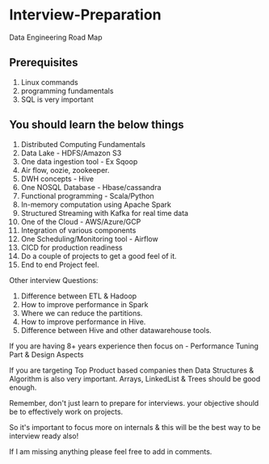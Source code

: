 # Interview-Preparation

Data Engineering Road Map

Prerequisites 
---------------------
1. Linux commands
2. programming fundamentals
3. SQL is very important

You should learn the below things
--------------------------------------
1. Distributed Computing Fundamentals
2. Data Lake - HDFS/Amazon S3
3. One data ingestion tool - Ex Sqoop
4. Air flow, oozie, zookeeper.
5. DWH concepts - Hive
6. One NOSQL Database - Hbase/cassandra
7. Functional programming - Scala/Python
8. In-memory computation using Apache Spark
9. Structured Streaming with Kafka for real time data
10. One of the Cloud - AWS/Azure/GCP
11. Integration of various components
12. One Scheduling/Monitoring tool - Airflow
13. CICD for production readiness
14. Do a couple of projects to get a good feel of it.
15. End to end Project feel.

Other interview Questions:
1. Difference between ETL & Hadoop
2. How to improve performance in Spark
3. Where we can reduce the partitions.
4. How to improve performance in Hive.
5. Difference between Hive and other datawarehouse tools.


If you are having 8+ years experience then focus on -
Performance Tuning Part & Design Aspects

If you are targeting Top Product based companies then 
Data Structures & Algorithm is also very important.
Arrays, LinkedList & Trees should be good enough.

Remember, don't just learn to prepare for interviews.
your objective should be to effectively work on projects.

So it's important to focus more on internals & this will be the best way to be interview ready also!

If I am missing anything please feel free to add in comments.
